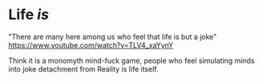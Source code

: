 # Life *is*

"There are many here among us who feel that life is but a joke"       
https://www.youtube.com/watch?v=TLV4_xaYynY

Think it is a monomyth mind-fuck game, people who feel simulating minds into joke detachment from Reality is life itself.

